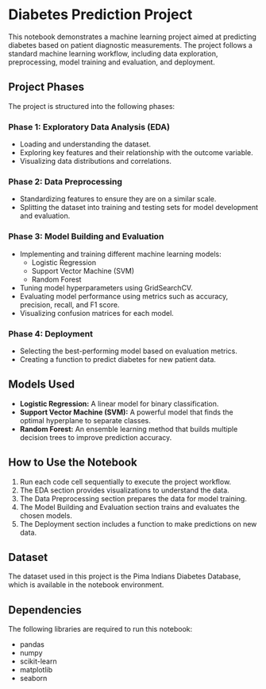 # Diabetes Prediction Project

This notebook demonstrates a machine learning project aimed at predicting diabetes based on patient diagnostic measurements. The project follows a standard machine learning workflow, including data exploration, preprocessing, model training and evaluation, and deployment.

## Project Phases

The project is structured into the following phases:

### Phase 1: Exploratory Data Analysis (EDA)
- Loading and understanding the dataset.
- Exploring key features and their relationship with the outcome variable.
- Visualizing data distributions and correlations.

### Phase 2: Data Preprocessing
- Standardizing features to ensure they are on a similar scale.
- Splitting the dataset into training and testing sets for model development and evaluation.

### Phase 3: Model Building and Evaluation
- Implementing and training different machine learning models:
    - Logistic Regression
    - Support Vector Machine (SVM)
    - Random Forest
- Tuning model hyperparameters using GridSearchCV.
- Evaluating model performance using metrics such as accuracy, precision, recall, and F1 score.
- Visualizing confusion matrices for each model.

### Phase 4: Deployment
- Selecting the best-performing model based on evaluation metrics.
- Creating a function to predict diabetes for new patient data.

## Models Used

- **Logistic Regression:** A linear model for binary classification.
- **Support Vector Machine (SVM):** A powerful model that finds the optimal hyperplane to separate classes.
- **Random Forest:** An ensemble learning method that builds multiple decision trees to improve prediction accuracy.

## How to Use the Notebook

1.  Run each code cell sequentially to execute the project workflow.
2.  The EDA section provides visualizations to understand the data.
3.  The Data Preprocessing section prepares the data for model training.
4.  The Model Building and Evaluation section trains and evaluates the chosen models.
5.  The Deployment section includes a function to make predictions on new data.

## Dataset

The dataset used in this project is the Pima Indians Diabetes Database, which is available in the notebook environment.

## Dependencies

The following libraries are required to run this notebook:
- pandas
- numpy
- scikit-learn
- matplotlib
- seaborn
